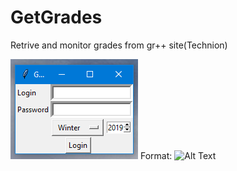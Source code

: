 # GetGrades
Retrive and monitor grades from gr++ site(Technion)

![Screenshot 1](/Screenshots/Untitled.png)
Format: ![Alt Text](url)
